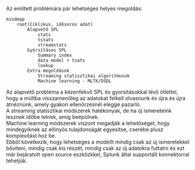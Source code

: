 Az említett problémára pár lehetséges helyes megoldás:
```mermaid
mindmap
    root(Ciklikus, idősoros adat)
        Alapvető SPL
            stats
            tstats
            streamstats
        Gyórsításos SPL
            Summary index
            data model + tsats
            lookup
        Extra megoldások
            Streaming statisztikai algoritmusok
            Machine learning - MLTK/DSDL
```
Az alapvető probléma a kézenfekvő SPL és gyorsításokkal lévő ötlettel, hogy a múltba visszamenőleg az adatokat felkell olvasnunk és újra és újra átnéznünk, amely gyakori ellenőrzésnél eléggé pazarló.  
A streaming statisztikai módszerek hatékonyak, de ha új ismereteink lesznek időbe telnek, amíg beépülnek.  
Machine learning módszerek viszont megadják a lehetőséget, hogy mindegyiknek az előnyös tulajdonságát egyesítse, cserébe plusz komplexitást hoz be.  
Ebből következik, hogy lehetséges a modellt mindig csak az új ismeretekkel bővíteni, mindig csak kis részét, mindig csak az új adatokra futtatni és ezt már bejáratott open source eszközkkel, Splunk által supportált konnektorral tehetjük.